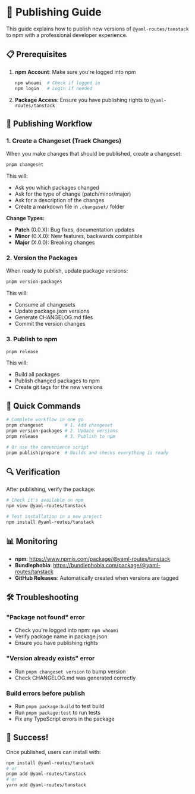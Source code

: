 # 🚀 Publishing Guide

This guide explains how to publish new versions of `@yaml-routes/tanstack` to npm with a professional developer experience.

## 📋 Prerequisites

1. **npm Account**: Make sure you're logged into npm

    ```bash
    npm whoami  # Check if logged in
    npm login   # Login if needed
    ```

2. **Package Access**: Ensure you have publishing rights to `@yaml-routes/tanstack`

## 🔄 Publishing Workflow

### 1. Create a Changeset (Track Changes)

When you make changes that should be published, create a changeset:

```bash
pnpm changeset
```

This will:

-   Ask you which packages changed
-   Ask for the type of change (patch/minor/major)
-   Ask for a description of the changes
-   Create a markdown file in `.changeset/` folder

**Change Types:**

-   **Patch** (0.0.X): Bug fixes, documentation updates
-   **Minor** (0.X.0): New features, backwards compatible
-   **Major** (X.0.0): Breaking changes

### 2. Version the Packages

When ready to publish, update package versions:

```bash
pnpm version-packages
```

This will:

-   Consume all changesets
-   Update package.json versions
-   Generate CHANGELOG.md files
-   Commit the version changes

### 3. Publish to npm

```bash
pnpm release
```

This will:

-   Build all packages
-   Publish changed packages to npm
-   Create git tags for the new versions

## 🎯 Quick Commands

```bash
# Complete workflow in one go
pnpm changeset        # 1. Add changeset
pnpm version-packages # 2. Update versions
pnpm release          # 3. Publish to npm

# Or use the convenience script
pnpm publish:prepare  # Builds and checks everything is ready
```

## 🔍 Verification

After publishing, verify the package:

```bash
# Check it's available on npm
npm view @yaml-routes/tanstack

# Test installation in a new project
npm install @yaml-routes/tanstack
```

## 📊 Monitoring

-   **npm**: https://www.npmjs.com/package/@yaml-routes/tanstack
-   **Bundlephobia**: https://bundlephobia.com/package/@yaml-routes/tanstack
-   **GitHub Releases**: Automatically created when versions are tagged

## 🛠️ Troubleshooting

### "Package not found" error

-   Check you're logged into npm: `npm whoami`
-   Verify package name in package.json
-   Ensure you have publishing rights

### "Version already exists" error

-   Run `pnpm changeset version` to bump version
-   Check CHANGELOG.md was generated correctly

### Build errors before publish

-   Run `pnpm package:build` to test build
-   Run `pnpm package:test` to run tests
-   Fix any TypeScript errors in the package

## 🎉 Success!

Once published, users can install with:

```bash
npm install @yaml-routes/tanstack
# or
pnpm add @yaml-routes/tanstack
# or
yarn add @yaml-routes/tanstack
```
